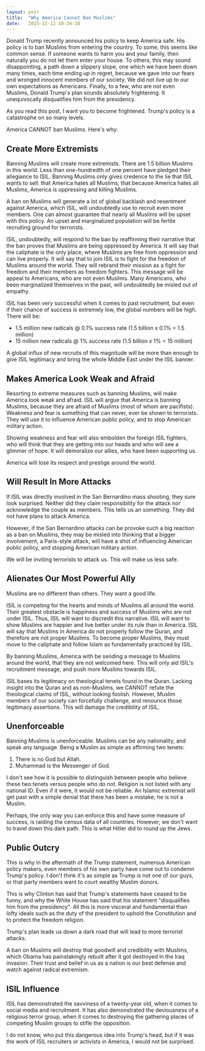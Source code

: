 ```yaml
---
layout: post
title:  "Why America Cannot Ban Muslims"
date:   2015-12-12 10:24:10
---
```


Donald Trump recently announced his policy to keep America safe. His policy is to
ban Muslims from entering the country. To some, this seems like common sense.
If someone wants to harm you and your family, then naturally you do not let them
enter your house. To others, this may sound disappointing, a path down a slippery
slope, one which we have been down many times, each time ending up in
regret, because we gave into our fears and wronged innocent members of our
society. We did not live up to our own expectations as Americans. Finally, to a
few, who are not even Muslims, Donald Trump's plan sounds absolutely
frightening. It unequivocally disqualifies him from the presidency.

As you read this post, I want you to become frightened. Trump's policy is a
catastrophe on so many levels.

America CANNOT ban Muslims. Here's why:


## Create More Extremists

Banning Muslims will create more extremists. There are 1.5 billion Muslims in
this world. Less than one-hundredth of one percent have pledged their allegiance
to ISIL. Banning Muslims only gives credence to the lie that ISIL wants to
sell: that America hates all Muslims; that because America hates all Muslims, America
is oppressing and killing Muslims.

A ban on Muslims will generate a lot of global backlash and resentment against
America, which ISIL, will undoubtedly use to recruit even more members. One can
almost guarantee that nearly all Muslims will be upset with this policy. An
upset and marginalized population will be fertile recruiting ground for
terrorists.

ISIL, undoubtedly, will respond to the ban by reaffirming their narrative that
the ban proves that Muslims are being oppressed by America. It will say
that the caliphate is the only place, where Muslims are free from oppression
and can live properly. It will say that to join ISIL is to fight for the freedom
of Muslims around the world.  They will rebrand their mission as a fight for
freedom and their members as freedom fighters. This message will be appeal to
Americans, who are not even Muslims. Many Americans, who been marginalized
themselves in the past, will undoubtedly be misled out of empathy.

ISIL has been very successful when it comes to past recruitment, but even if
their chance of success is extremely low, the global numbers will be high. There
will be:

- 1.5 million new radicals @ 0.1% success rate (1.5 billion x 0.1% = 1.5 million)
- 15 million new radicals @ 1% success rate (1.5 billion x 1% = 15 million)

A global influx of new recruits of this magnitude will be more than enough to
give ISIL legitimacy and bring the whole Middle East under the ISIL banner.


## Makes America Look Weak and Afraid
Resorting to extreme measures such as banning Muslims, will make America look
weak and afraid. ISIL will argue that America is banning Muslims, because
they are afraid of Muslims (most of whom are pacifists). Weakness and fear is
something that can never, ever be shown to terrorists. They will use it to
influence American public policy, and to stop American military action.

Showing weakness and fear will also embolden the foreign ISIL fighters, who
will think that they are getting into our heads and who will see a glimmer of
hope. It will demoralize our allies, who have been supporting us.

America will lose its respect and prestige around the world.


## Will Result In More Attacks

If ISIL was directly involved in the San Bernardino mass shooting, they sure
look surprised. Neither did they claim responsibility for the attack nor
acknowledge the couple as members. This tells us an something. They did
not have plans to attack America.

However, if the San Bernardino attacks can be provoke such a big reaction as a
ban on Muslims, they may be misled into thinking that a bigger involvement, a
Paris-style attack, will have a shot of influencing American public policy, and
stopping American military action.

We will be inviting terrorists to attack us. This will make us less safe.



## Alienates Our Most Powerful Ally

Muslims are no different than others. They want a good life.

ISIL is competing for the hearts and minds of Muslims all around the world.
Their greatest obstacle is happiness and success of Muslims who are not under
ISIL. Thus, ISIL will want to discredit this narrative. ISIL will want
to show Muslims are happier and live better under its rule than in
America. ISIL will say that Muslims in America do not properly follow the Quran,
and therefore are not proper Muslims. To become proper Muslims, they must move
to the caliphate and follow Islam as fundamentally practiced by ISIL.

By banning Muslims, America with be sending a message to Muslims around the
world, that they are not welcomed here. This will only aid ISIL's recruitment
message, and push more Muslims towards ISIL.

ISIL bases its legitimacy on theological tenets found in the Quran. Lacking
insight into the Quran and as non-Muslims, we CANNOT refute the theological
claims of ISIL, without looking foolish. However, Muslim members of our society
can forcefully challenge, and renounce those legitimacy assertions. This will
damage the credibility of ISIL.

## Unenforceable
Banning Muslims is unenforceable. Muslims can be any nationality, and speak any
language. Being a Muslim as simple as affirming two tenets:

1. There is no God but Allah.
2. Muhammad is the Messenger of God.

I don't see how it is possible to distinguish between people who believe these
two tenets versus people who do not. Religion is not listed with any
national ID. Even if it were, it would not be reliable. An Islamic extremist
will get past with a simple denial that there has been a mistake; he is not a
Muslim.

Perhaps, the only way you can enforce this and have some measure of success, is
raiding the census data of all countries. However, we don't want to travel down
this dark path. This is what Hitler did to round up the Jews.

## Public Outcry

This is why in the aftermath of the Trump statement, numerous American policy
makers, even members of his own party have come out to condemn Trump's
policy. I don't think it's as simple as Trump is not one of our guys,
or that party members want to court wealthy Muslim donors.

This is why Clinton has said that Trump's statements have ceased to be funny,
and why the White House has said that his statement "disqualifies him from
the presidency". All this is more visceral and fundamental than lofty ideals
such as the duty of the president to uphold the Constitution and to protect the
freedom religion.

Trump's plan leads us down a dark road that will lead to more terrorist
attacks.

A ban on Muslims will destroy that goodwill and credibility with Muslims, which
Obama has painstakingly rebuilt after it got destroyed in the Iraq invasion.
Their trust and belief in us as a nation is our best defense and watch against
radical extremism.

## ISIL Influence

ISIL has demonstrated the savviness of a twenty-year old, when it comes to
social media and recruitment. It has also demonstrated the deviousness of a
religious terror group, when it comes to destroying the gathering places of
competing Muslim groups to stifle the opposition.

I do not know, who put this dangerous idea into Trump's head, but if it was the
work of ISIL recruiters or activists in America, I would not be surprised.
